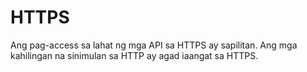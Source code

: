 # HTTPS

Ang pag-access sa lahat ng mga API sa HTTPS ay sapilitan. Ang mga kahilingan na sinimulan sa HTTP ay agad iaangat sa HTTPS.

